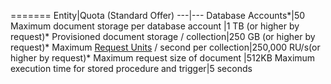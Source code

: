=======
Entity|Quota (Standard Offer)
---|---
Database Accounts*|50
Maximum document storage per database account |1 TB (or higher by request)*
Provisioned document storage / collection|250 GB (or higher by request)*
Maximum [Request Units](../articles/documentdb/documentdb-request-units.md) / second per collection|250,000 RU/s(or higher by request)*
Maximum request size of document |512KB
Maximum execution time for stored procedure and trigger|5 seconds 